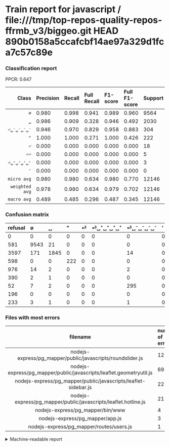 # Train report for javascript / file:///tmp/top-repos-quality-repos-ffrmb_v3/biggeo.git HEAD 890b0158a5ccafcbf14ae97a329d1fca7c57c89e

### Classification report

PPCR: 0.647

| Class | Precision | Recall | Full Recall | F1-score | Full F1-score | Support | Full Support | PPCR |
|------:|:----------|:-------|:------------|:---------|:---------|:--------|:-------------|:-----|
| `∅` | 0.980| 0.998| 0.941| 0.989| 0.960| 9564| 10145| 0.943 |
| `␣` | 0.986| 0.909| 0.328| 0.946| 0.492| 2030| 5627| 0.361 |
| `⏎␣⁻␣⁻␣⁻␣⁻` | 0.946| 0.970| 0.829| 0.958| 0.883| 304| 356| 0.854 |
| `"` | 1.000| 1.000| 0.271| 1.000| 0.426| 222| 820| 0.271 |
| `⏎` | 0.000| 0.000| 0.000| 0.000| 0.000| 18| 994| 0.018 |
| `⏎⏎` | 0.000| 0.000| 0.000| 0.000| 0.000| 5| 238| 0.021 |
| `⏎␣⁺␣⁺␣⁺␣⁺` | 0.000| 0.000| 0.000| 0.000| 0.000| 3| 393| 0.008 |
| `'` | 0.000| 0.000| 0.000| 0.000| 0.000| 0| 196| 0.000 |
| `micro avg` | 0.980| 0.980| 0.634| 0.980| 0.770| 12146| 18769| 0.647 |
| `weighted avg` | 0.978| 0.980| 0.634| 0.979| 0.702| 12146| 18769| 0.647 |
| `macro avg` | 0.489| 0.485| 0.296| 0.487| 0.345| 12146| 18769| 0.647 |

### Confusion matrix

|refusal|  ∅| ␣| "| ⏎| ⏎␣⁺␣⁺␣⁺␣⁺| ⏎␣⁻␣⁻␣⁻␣⁻| '| ⏎⏎| 
|:---|:---|:---|:---|:---|:---|:---|:---|:---|
|0 |0 |0 |0 |0 |0 |0 |0 |0 |
|581 |9543 |21 |0 |0 |0 |0 |0 |0 |
|3597 |171 |1845 |0 |0 |0 |14 |0 |0 |
|598 |0 |0 |222 |0 |0 |0 |0 |0 |
|976 |14 |2 |0 |0 |0 |2 |0 |0 |
|390 |2 |1 |0 |0 |0 |0 |0 |0 |
|52 |7 |2 |0 |0 |0 |295 |0 |0 |
|196 |0 |0 |0 |0 |0 |0 |0 |0 |
|233 |3 |1 |0 |0 |0 |1 |0 |0 |

### Files with most errors

| filename | number of errors|
|:----:|:-----|
| nodejs-express/pg_mapper/public/javascripts/roundslider.js | 121 |
| nodejs-express/pg_mapper/public/javascripts/leaflet.geometryutil.js | 69 |
| nodejs-express/pg_mapper/public/javascripts/leaflet-sidebar.js | 22 |
| nodejs-express/pg_mapper/public/javascripts/leaflet.hotline.js | 21 |
| nodejs-express/pg_mapper/bin/www | 4 |
| nodejs-express/pg_mapper/app.js | 3 |
| nodejs-express/pg_mapper/routes/users.js | 1 |

<details>
    <summary>Machine-readable report</summary>
```json
{
  "cl_report": {"\"": {"f1-score": 1.0, "precision": 1.0, "recall": 1.0, "support": 222}, "\u0027": {"f1-score": 0.0, "precision": 0.0, "recall": 0.0, "support": 0}, "macro avg": {"f1-score": 0.4865210124089846, "precision": 0.4888579838624757, "recall": 0.4846332497391859, "support": 12146}, "micro avg": {"f1-score": 0.9801580767330809, "precision": 0.9801580767330809, "recall": 0.9801580767330809, "support": 12146}, "weighted avg": {"f1-score": 0.9788301051352585, "precision": 0.9781588016528471, "recall": 0.9801580767330809, "support": 12146}, "\u2205": {"f1-score": 0.988707003729797, "precision": 0.9797741273100616, "recall": 0.9978042659974906, "support": 9564}, "\u23ce": {"f1-score": 0.0, "precision": 0.0, "recall": 0.0, "support": 18}, "\u23ce\u23ce": {"f1-score": 0.0, "precision": 0.0, "recall": 0.0, "support": 5}, "\u23ce\u2423\u207a\u2423\u207a\u2423\u207a\u2423\u207a": {"f1-score": 0.0, "precision": 0.0, "recall": 0.0, "support": 3}, "\u23ce\u2423\u207b\u2423\u207b\u2423\u207b\u2423\u207b": {"f1-score": 0.9577922077922078, "precision": 0.9455128205128205, "recall": 0.9703947368421053, "support": 304}, "\u2423": {"f1-score": 0.9456688877498719, "precision": 0.9855769230769231, "recall": 0.9088669950738916, "support": 2030}},
  "cl_report_full": {"\"": {"f1-score": 0.42610364683301344, "precision": 1.0, "recall": 0.2707317073170732, "support": 820}, "\u0027": {"f1-score": 0.0, "precision": 0.0, "recall": 0.0, "support": 196}, "macro avg": {"f1-score": 0.34515271844116385, "precision": 0.4888579838624757, "recall": 0.29599090447414567, "support": 18769}, "micro avg": {"f1-score": 0.7701762898269449, "precision": 0.9801580767330809, "recall": 0.6342905855399862, "support": 18769}, "weighted avg": {"f1-score": 0.7016917602297449, "precision": 0.8866882855675308, "recall": 0.6342905855399862, "support": 18769}, "\u2205": {"f1-score": 0.9598189590143325, "precision": 0.9797741273100616, "recall": 0.9406604238541153, "support": 10145}, "\u23ce": {"f1-score": 0.0, "precision": 0.0, "recall": 0.0, "support": 994}, "\u23ce\u23ce": {"f1-score": 0.0, "precision": 0.0, "recall": 0.0, "support": 238}, "\u23ce\u2423\u207a\u2423\u207a\u2423\u207a\u2423\u207a": {"f1-score": 0.0, "precision": 0.0, "recall": 0.0, "support": 393}, "\u23ce\u2423\u207b\u2423\u207b\u2423\u207b\u2423\u207b": {"f1-score": 0.8832335329341318, "precision": 0.9455128205128205, "recall": 0.8286516853932584, "support": 356}, "\u2423": {"f1-score": 0.49206560874783306, "precision": 0.9855769230769231, "recall": 0.32788341922871866, "support": 5627}},
  "ppcr": 0.6471309073472215
}
```
</details>

